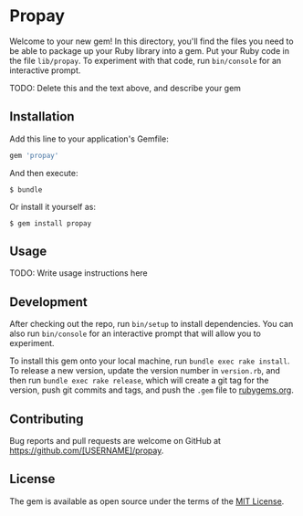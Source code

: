 # Propay

Welcome to your new gem! In this directory, you'll find the files you need to be able to package up your Ruby library into a gem. Put your Ruby code in the file `lib/propay`. To experiment with that code, run `bin/console` for an interactive prompt.

TODO: Delete this and the text above, and describe your gem

## Installation

Add this line to your application's Gemfile:

```ruby
gem 'propay'
```

And then execute:

    $ bundle

Or install it yourself as:

    $ gem install propay

## Usage

TODO: Write usage instructions here

## Development

After checking out the repo, run `bin/setup` to install dependencies. You can also run `bin/console` for an interactive prompt that will allow you to experiment.

To install this gem onto your local machine, run `bundle exec rake install`. To release a new version, update the version number in `version.rb`, and then run `bundle exec rake release`, which will create a git tag for the version, push git commits and tags, and push the `.gem` file to [rubygems.org](https://rubygems.org).

## Contributing

Bug reports and pull requests are welcome on GitHub at https://github.com/[USERNAME]/propay.


## License

The gem is available as open source under the terms of the [MIT License](http://opensource.org/licenses/MIT).

